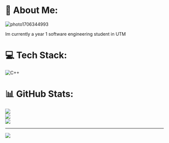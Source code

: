 # 💫 About Me:
![photo1706344993](https://github.com/Karen040409/https-github.com-karenvoonxiuwen-eportfolio.github.io/assets/148403148/c6da1072-78e1-43c3-95e4-c2bb5dacba26)

Im currently a year 1 software engineering student in UTM


# 💻 Tech Stack:
![C++](https://img.shields.io/badge/c++-%2300599C.svg?style=for-the-badge&logo=c%2B%2B&logoColor=white)
# 📊 GitHub Stats:
![](https://github-readme-stats.vercel.app/api?username=Karen040409&theme=dark&hide_border=false&include_all_commits=false&count_private=false)<br/>
![](https://github-readme-streak-stats.herokuapp.com/?user=Karen040409&theme=dark&hide_border=false)<br/>
![](https://github-readme-stats.vercel.app/api/top-langs/?username=Karen040409&theme=dark&hide_border=false&include_all_commits=false&count_private=false&layout=compact)

---
[![](https://visitcount.itsvg.in/api?id=Karen040409&icon=0&color=0)](https://visitcount.itsvg.in)

<!-- Proudly created with GPRM ( https://gprm.itsvg.in ) -->
